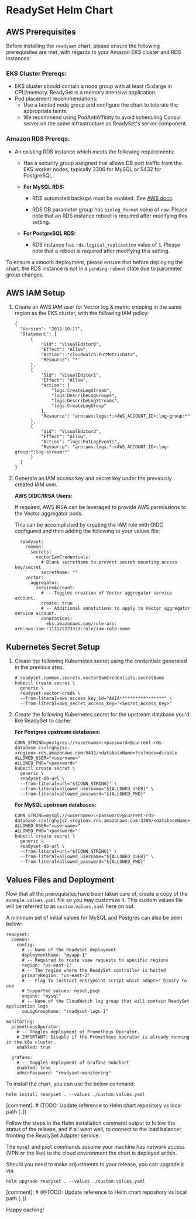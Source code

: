 # ReadySet Helm Chart

## AWS Prerequisites

Before installing the `readyset` chart, please ensure the following prerequisites are met, with regards to your Amazon EKS cluster and RDS instances:

### **EKS Cluster Prereqs:**

* EKS cluster should contain a node group with at least r5.xlarge in CPU/memory. ReadySet is a memory intensive application.
* Pod placement recommendations:
  * Use a tainted node group and configure the chart to tolerate the appropriate taints.
  * We recommend using PodAntiAffinity to avoid scheduling Consul server on the same infrastructure as ReadySet's server component.

### **Amazon RDS Prereqs:**

* An existing RDS instance which meets the following requirements:

  * Has a security group assigned that allows DB port traffic from the EKS worker nodes; typically 3306 for MySQL or 5432 for PostgreSQL.

  * **For MySQL RDS:**

    - RDS automated backups must be enabled. See [AWS docs](https://docs.aws.amazon.com/AmazonRDS/latest/UserGuide/USER_WorkingWithAutomatedBackups.html#USER_WorkingWithAutomatedBackups.Enabling).

    - RDS DB parameter group has `binlog_format` value of `row`. Please note that an RDS instance reboot is required after modifying this setting.

  * **For PostgreSQL RDS:**

    - RDS instance has `rds.logical_replication` value of `1`.  Please note that a reboot is required after modifying this setting.

To ensure a smooth deployment, please ensure that before deploying the chart, the RDS instance is not in a `pending-reboot` state due to parameter group changes.

## AWS IAM Setup

1. Create an AWS IAM user for Vector log & metric shipping in the same region as the EKS cluster, with the following IAM policy:

    ```
    {
      "Version": "2012-10-17",
      "Statement": [
          {
              "Sid": "VisualEditor0",
              "Effect": "Allow",
              "Action": "cloudwatch:PutMetricData",
              "Resource": "*"
          },
          {
              "Sid": "VisualEditor1",
              "Effect": "Allow",
              "Action": [
                  "logs:CreateLogStream",
                  "logs:DescribeLogGroups",
                  "logs:DescribeLogStreams",
                  "logs:CreateLogGroup"
              ],
              "Resource": "arn:aws:logs:*:<AWS_ACCOUNT_ID>:log-group:*"
          },
          {
              "Sid": "VisualEditor2",
              "Effect": "Allow",
              "Action": "logs:PutLogEvents",
              "Resource": "arn:aws:logs:*:<AWS_ACCOUNT_ID>:log-group:*:log-stream:*"
          }
      ]
    }
    ```

2. Generate an IAM access key and secret key under the previously created IAM user.

    **AWS OIDC/IRSA Users:**

    If required, AWS IRSA can be leveraged to provide AWS permissions to the Vector aggregator pods.

      This can be accomplished by creating the IAM role with OIDC configured and then adding the following to your values file:

      ```
        readyset:
          common:
            secrets:
              vectorIamCredentials:
                # Blank secretName to prevent secret mounting access key/secret
                secretName: ""
          vector:
            aggregator:
              serviceAccount:
                # -- Toggles creation of Vector aggregator service account.
                create: true
                # -- Additional annotations to apply to Vector aggregator service account.
                annotations:
                  eks.amazonaws.com/role-arn: arn:aws:iam::111122223333:role/iam-role-name
      ```

## Kubernetes Secret Setup

1. Create the following Kubernetes secret using the credentials generated in the previous step.

    ```
    # readyset.common.secrets.vectorIamCredentials.secretName
    kubectl create secret \
      generic \
      readyset-vector-creds \
      --from-literal=aws_access_key_id="AKIA*****************" \
      --from-literal=aws_secret_access_key="<Secret_Access_Key>"
    ```

2. Create the following Kubernetes secret for the upstream database you'd like ReadySet to cache:

    **For Postgres upstream databases:**

    ```
    CONN_STRING=postgres://<username>:<password>@current-rds-database.csxlrghyjsz.<region>.rds.amazonaws.com:5432/<databaseName>?sslmode=disable
    ALLOWED_USER="<username>"
    ALLOWED_PWD="<password>"
    kubectl create secret \
      generic \
      readyset-db-url \
      --from-literal=url="${CONN_STRING}" \
      --from-literal=allowed_username="${ALLOWED_USER}" \
      --from-literal=allowed_password="${ALLOWED_PWD}"
    ```

    **For MySQL upstream databases:**

    ```
    CONN_STRING=mysql://<username>:<password>@current-rds-database.csxlrghyjsz.<region>.rds.amazonaws.com:3306/<databaseName>
    ALLOWED_USER="<username>"
    ALLOWED_PWD="<password>"
    kubectl create secret \
      generic \
      readyset-db-url \
      --from-literal=url="${CONN_STRING}" \
      --from-literal=allowed_username="${ALLOWED_USER}" \
      --from-literal=allowed_password="${ALLOWED_PWD}"
    ```

## Values Files and Deployment

Now that all the prerequisites have been taken care of, create a copy of the `example.values.yaml` file so you may customize it. This custom values file will be referred to as `custom.values.yaml` here on out.

A minimum set of initial values for MySQL and Postgres can also be seen below:

```
readyset:
  common:
    config:
      # -- Name of the ReadySet deployment
      deploymentName: "myapp-1"
      # -- Required to route view requests to specific regions
      region: "us-east-2"
      # -- The region where the ReadySet controller is hosted
      primaryRegion: "us-east-2"
      # -- Flag to instruct entrypoint script which adapter binary to use
      # Supported values: mysql,psql
      engine: "mysql"
      # -- Name of the CloudWatch log group that will contain ReadySet application logs
      cwLogGroupName: "readyset-logs-1"

monitoring:
  prometheusOperator:
    # -- Toggles deployment of Prometheus Operator.
    # IMPORTANT: Disable if the Prometheus operator is already running in the k8s cluster.
    enabled: true

  grafana:
    # -- Toggles deployment of Grafana Subchart
    enabled: true
    adminPassword: "readyset-monitoring"
```

To install the chart, you can use the below command:

```
helm install readyset . --values ./custom.values.yaml
```

[comment]: # (TODO:  Update reference to Helm chart repository vs local path (`.`))

Follow the steps in the Helm installation command output to follow the status of the release, and if all went well, to connect to the load balancer fronting the ReadySet Adapter service.

The `mysql` and `psql` commands assume your machine has network access (VPN or the like) to the cloud environment the chart is deployed within.

Should you need to make adjustments to your release, you can upgrade it via:

`helm upgrade readyset . --values ./custom.values.yaml`

[comment]: # (@TODO:  Update reference to Helm chart repository vs local path (`.`))

Happy caching!
